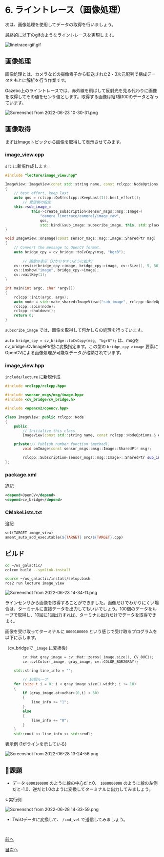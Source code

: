 # 6. ライントレース（画像処理）

次は、画像処理を使用してデータの取得を行いましょう。

最終的に以下のgifのようなライントレースを実現します。

![linetrace-gif.gif](./images/image6/linetrace-gif.gif)

## 画像処理

画像処理とは、カメラなどの撮像素子から転送された2・3次元配列で構成データをもとに解析を行う作業です。

Gazebo上のライントレースでは、赤外線を飛ばして反射光を見る代わりに画像を取得してその値をセンサ値とします。取得する画像は縦1横100のデータとなっています。

![Screenshot from 2022-06-23 10-30-31.png](./images/image6/Screenshot_from_2022-06-23_10-30-31.png)

## 画像取得

まずはImageトピックから画像を取得して表示させてみます。

### image_view.cpp

`src` に新規作成します。

```cpp
#include "lecture/image_view.hpp"

ImageView::ImageView(const std::string name, const rclcpp::NodeOptions &options) : Node(name, options)
{
    // best effort, keep last
    auto qos = rclcpp::QoS(rclcpp::KeepLast(1)).best_effort();
		// 受信側の設定
    this->sub_image_=
			this->create_subscription<sensor_msgs::msg::Image>(
				"camera_linetrace/camera1/image_raw",
				qos,
				std::bind(&sub_image::subscribe_image, this, std::placeholders::_1));
}

void ImageView::onImage(const sensor_msgs::msg::Image::SharedPtr msg)
{
    // Convert the message to OpenCV format.
    auto bridge_cpy = cv_bridge::toCvCopy(msg, "bgr8");
    
		// 画像の表示（分かりやすいように拡大）
    cv::resize(bridge_cpy->image, bridge_cpy->image, cv::Size(), 5, 30);
    cv::imshow("image", bridge_cpy->image);
    cv::waitKey(1);
}

int main(int argc, char *argv[])
{
    rclcpp::init(argc, argv);
    auto node = std::make_shared<ImageView>("sub_image", rclcpp::NodeOptions());
    rclcpp::spin(node);
    rclcpp::shutdown();
    return 0;
}
```

`subscribe_image` では、画像を取得して何かしらの処理を行っています。

`auto bridge_cpy = cv_bridge::toCvCopy(msg, "bgr8");` は、msgをcv_bridge::CvImagePtr型に変換指定ます。この型の `bridge_cpy->image` 要素にOpenCVによる画像処理が可能なデータが格納されています。

### image_view.hpp

`include/lecture` に新規作成

```cpp
#include <rclcpp/rclcpp.hpp>

#include <sensor_msgs/msg/image.hpp>
#include <cv_bridge/cv_bridge.h>

#include <opencv2/opencv.hpp>

class ImageView: public rclcpp::Node
{
    public:
        // Initialize this class.
        ImageView(const std::string name, const rclcpp::NodeOptions & options);

    private:// Publish number function (method).
        void onImage(const sensor_msgs::msg::Image::SharedPtr msg);

        rclcpp::Subscription<sensor_msgs::msg::Image>::SharedPtr sub_image_;
};
```

### package.xml

追記

```xml
<depend>OpenCV</depend>
<depend>cv_bridge</depend>
```

### CMakeLists.txt

追記

```makefile
set(TARGET image_view)
ament_auto_add_executable(${TARGET} src/${TARGET}.cpp)
```

## ビルド

```bash
cd ~/ws_galactic/
colcon build --symlink-install

source ~/ws_galactic/install/setup.bash
ros2 run lecture image_view
```

![Screenshot from 2022-06-23 14-34-11.png](./images/image6/Screenshot_from_2022-06-23_14-34-11.png)

ラインセンサから画像を取得することができました。画像だけでわかりにくい場合は、ターミナルに直接データを出力してもいいでしょう。100個のデータをループで取得し、10回に1回出力すれば、ターミナル出力だけでデータを取得できます。

画像を受け取ってターミナルに `0000100000` という感じで受け取るプログラムを以下に示します。

（cv_bridgeで `_image` に変換後）

```cpp
		cv::Mat gray_image = cv::Mat::zeros(_image.size(), CV_8UC1);
		cv::cvtColor(_image, gray_image, cv::COLOR_BGR2GRAY);

    std::string line_info = "";

		// 10回ループ
    for (size_t i = 0; i < gray_image.size().width; i += 10)
    {
        if (gray_image.at<uchar>(0,i) < 50)
        {
            line_info += "1";
        }
        else
        {
            line_info += "0";
        }
    }
    std::cout << line_info << std::endl;
```

表示例 (1がラインを示している)

![Screenshot from 2022-06-28 13-24-56.png](./images/image6/Screenshot_from_2022-06-28_13-24-56.png)

## 📝課題

- データ `0000100000` のように線の中心だと0、 `1000000000` のように線の左側だと-1.0、逆だと1.0のように変換してターミナルに出力してみましょう。

↓実行例

![Screenshot from 2022-06-28 14-33-59.png](./images/image6/Screenshot_from_2022-06-28_14-33-59.png)

- Twistデータに変換して、 `/cmd_vel` で送信してみましょう。

<br>

[前へ](./part5.md)

[目次へ](./README.md)
